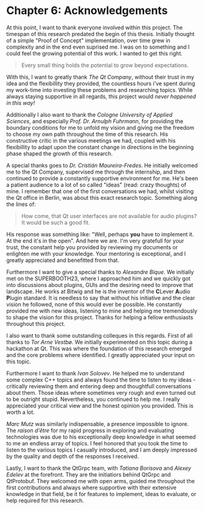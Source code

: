 # Chapter 6: Acknowledgements

At this point, I want to thank everyone involved within this project.
The timespan of this research predated the begin of this thesis. Initially
thought of a simple "Proof of Concept" implementation, over time grew
in complexity and in the end even suprised me. I was on to something and I
could feel the growing potential of this work. I wanted to get this right.

> Every small thing holds the potential to grow beyond expectations.

With this, I want to greatly thank *The Qt Company*, without their trust in my
idea and the flexibillity they provided, the countless hours i've spent during
my work-time into investing these problems and researching topics. While always
staying supportive in all regards, this project would *never happened in this
way!*

Additionally I also want to thank the *Cologne University of Applied Sciences*,
and especially *Prof. Dr. Arnulph Fuhrmann*, for providing the boundary conditions
for me to unfold my vision and giving me the freedom to choose my own path
throughout the time of this research. His constructive critic in the various
meetings we had, coupled with his flexibillity to adapt upon the constant change
in directions in the beginning phase shaped the growth of this research.

A special thanks goes to *Dr. Cristián Maureira-Fredes*. He initially welcomed
me to the Qt Company, supervised me through the internship, and then continued
to provide a constantly supportive environment for me. He's been a patient
audience to a lot of so called "ideas" (read: crazy thoughts) of mine. I
remember that one of the first conversations we had, whilst visiting the Qt
office in Berlin, was about this exact research topic. Something along the
lines of:

> How come, that Qt user interfaces are not available for audio plugins? It
> would be such a good fit.

His response was something like: "Well, perhaps **you** have to implement it.
At the end it's in the open". And here we are. I'm very gratefull
for your trust, the constant help you provided by reviewing my documents or
enlighten me with your knowledge. Your mentoring is exceptional, and I greatly
appreciated and benefitted from that.

Furthermore I want to give a special thanks to *Alexandre Bique*. We initially
met on the SUPERBOOTH23, where I approached him and we quickly got into
discussions about plugins, GUIs and the desiring need to improve that
landscape. He works at Bitwig and he is the inventor of the **C**Lever
**A**udio **P**lugin standard. It is needless to say that without his
initiative and the clear vision he followed, none of this would ever be
possible. He constantly provided me with new ideas, listening to mine and
helping me tremendously to shape the vision for this project. Thanks for helping a
fellow enthusiasts throughout this project.

I also want to thank some outstanding colleques in this regards. First of all
thanks to *Tor Arne Vestbø*. We initially experimented on this topic during a
hackathon at Qt. This was where the foundation of this research emerged and the
core problems where identified. I greatly appreciated your input on this topic.

Furthermore I want to thank *Ivan Solovev*. He helped me to understand some
complex C++ topics and always found the time to listen to my ideas - critically
reviewing them and entering deep and thoughtfull conversations about them.
Those ideas where sometimes very rough and even turned out to be outright
stupid. Nevertheless, you continued to help me. I really appreciated your
critical view and the honest opinion you provided. This is worth a lot.

*Marc Mutz* was similarly indispensable, a presence impossible to ignore. The
*raison d'être* for my rapid progress in exploring and evaluating technologies
was due to his exceptionally deep knowledge in what seemed to me an endless
array of topics. I feel honored that you took the time to listen to the various
topics I casually introduced, and I am deeply impressed by the quality and
depth of the responses I received.

Lastly, I want to thank the QtGrpc team, with *Tatiana Borisova* and *Alexey
Edelev* at the forefront. They are the initiatiors behind QtGrpc and
QtProtobuf. They welcomed me with open arms, guided me throughout the first
contributions and always where supportive with their extensive knowledge in
that field, be it for features to implement, ideas to evaluate, or help required
for this research.
